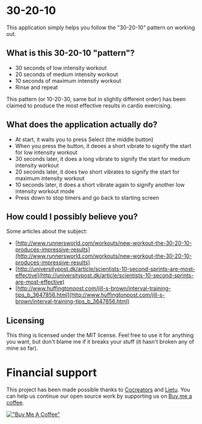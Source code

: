 # 30-20-10

This application simply helps you follow the "30-20-10" pattern on working out.


## What is this 30-20-10 "pattern"?

 * 30 seconds of low intensity workout
 * 20 seconds of medium intensity workout
 * 10 seconds of maximum intensity workout
 * Rinse and repeat

This pattern (or 10-20-30, same but in slightly different order) has been claimed to produce the most effective results in cardio exercising.


## What does the application actually do?

 * At start, it waits you to press Select (the middle button)
 * When you press the button, it deoes a short vibrate to signify the start for low intensity workout
 * 30 seconds later, it does a long vibrate to signify the start for medium intensity workout
 * 20 seconds later, it does two short vibrates to signify the start for maximum intensity workout
 * 10 seconds later, it does a short vibrate again to signify another low intensity workout mode
 * Press down to stop timers and go back to starting screen


## How could I possibly believe you?

Some articles about the subject:

 * [http://www.runnersworld.com/workouts/new-workout-the-30-20-10-produces-impressive-results](http://www.runnersworld.com/workouts/new-workout-the-30-20-10-produces-impressive-results)
 * [http://universitypost.dk/article/scientists-10-second-sprints-are-most-effective](http://universitypost.dk/article/scientists-10-second-sprints-are-most-effective)
 * [http://www.huffingtonpost.com/jill-s-brown/interval-training-tips_b_3647856.html](http://www.huffingtonpost.com/jill-s-brown/interval-training-tips_b_3647856.html)


## Licensing

This thing is licensed under the MIT license. Feel free to use it for anything you want, but don't blame me if it breaks your stuff (it hasn't broken any of mine so far).


# Financial support

This project has been made possible thanks to [Cocreators](https://cocreators.ee) and [Lietu](https://lietu.net). You can help us continue our open source work by supporting us on [Buy me a coffee](https://www.buymeacoffee.com/cocreators).

[!["Buy Me A Coffee"](https://www.buymeacoffee.com/assets/img/custom_images/orange_img.png)](https://www.buymeacoffee.com/cocreators)
